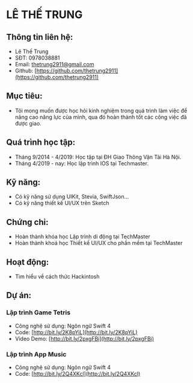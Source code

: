 # LÊ THẾ TRUNG

## Thông tin liên hệ:
 * Lê Thế Trung
 * SĐT: 0978038881
 * Email: thetrung2911@gmail.com
 * Github: [https://github.com/thetrung2911](https://github.com/thetrung2911)
 
## Mục tiêu:
 * Tôi mong muốn được học hỏi kinh nghiệm trong quá trình làm việc để nâng cao năng lực của mình, qua đó hoàn thành tốt các công việc đã được giao.
 
## Quá trình học tập:
 * Tháng 9/2014 - 4/2019: Học tập tại ĐH Giao Thông Vận Tải Hà Nội.
 * Tháng 4/2019 - nay: Học lập trình IOS tại Techmaster.
 
## Kỹ năng:
 * Có kỹ năng sử dụng UIKit, Stevia, SwiftJson...
 * Có kỹ năng thiết kế UI/UX trên Sketch
 
## Chứng chỉ:
 * Hoàn thành khóa học Lập trình di động tại TechMaster
 * Hoàn thành khoá học Thiết kế UI/UX cho phần
mềm tại TechMaster

## Hoạt động:
 * Tìm hiểu về cách thức Hackintosh
 
## Dự án:
 ### Lập trình Game Tetris
  * Công nghệ sử dụng: Ngôn ngữ Swift 4
  * Code: [http://bit.ly/2K8pYiL](http://bit.ly/2K8pYiL)
  * Video Demo:  [http://bit.ly/2pxgFBi](http://bit.ly/2pxgFBi)
  
 ### Lập trình App Music
  * Công nghệ sử dụng: Ngôn ngữ Swift 4
  * Code: [http://bit.ly/2Q4XKcl](http://bit.ly/2Q4XKcl)
